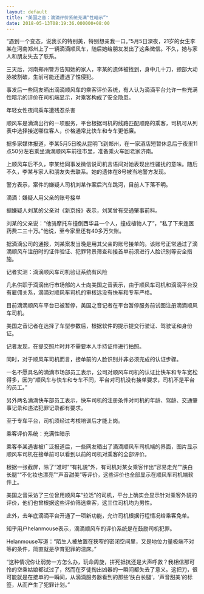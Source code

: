 ```yaml
---
layout: default
title: "美国之音：滴滴评价系统充满“性暗示”"
date: 2018-05-13T08:19:36.000000+08:00
---
```


“遇到一个变态，说我长的特别美，特别想亲我一口。”5月5日深夜，21岁的女生李某在河南郑州上了一辆滴滴顺风车，随后她给朋友发出了这条微信。不久，她与家人和朋友失去了联系。

三天后，河南郑州警方告知她的家人，李某的遗体被找到，身中几十刀，颈部大动脉被割破，生前可能还遭遇了性侵犯。

事发后一些网友晒出滴滴顺风车的乘客评价系统，有人认为滴滴平台允许一些充满性暗示的评价在司机端显示，对乘客构成了安全隐患。

年轻女性夜间乘车遭残忍杀害

顺风车是滴滴出行的一项服务，平台根据司机的线路匹配顺路的乘客，司机可从列表中选择接送哪位客人，价格通常比快车和专车更低廉。

据多家媒体报道，李某5月5日晚从昆明飞到郑州，在一家酒店短暂休息后于夜里11点50分左右乘坐滴滴顺风车前往市里，准备乘火车回老家济南。

上顺风车后不久，李某给同事发微信说司机言语间对她表现出性骚扰的意味。随后不久，李某与家人和朋友失去联系。她的遗体在8号被当地警方发现。

警方表示，案件的嫌疑人司机刘某作案后汽车跳河，目前人下落不明。

滴滴：嫌疑人用父亲的账号接单

据嫌疑人刘某的父亲对《新京报》表示，刘某曾有交通肇事前科。

刘某的父亲说：“他骑摩托车撞倒西华县一个人，撞成植物人了”，“私了下来连医药费二三十万。”他说，至今家里还有40多万欠账。

据滴滴公司的通报，刘某案发当晚是用其父亲的账号接单的。该账号正常通过了滴滴顺风车注册时的证件验证、犯罪背景筛查和接首单前须进行人脸识别等安全措施。

记者实测：滴滴顺风车司机验证系统有风险

几名供职于滴滴出行市场部的人士向美国之音表示，由于顺风车司机和滴滴平台没有雇佣关系，滴滴对顺风车司机的审核远没有快车和专车严格。

目前滴滴顺风车平台已被暂停，美国之音记者在平台暂停服务前试图注册滴滴顺风车司机。

美国之音记者在选择了车型参数后，根据软件的提示提交行驶证、驾驶证和身份证。

记者发现，在提交照片时并不需要本人手持证件进行拍照。

同时，对于顺风车司机而言，接单前的人脸识别并非必须完成的认证步骤。

一名不愿具名的滴滴市场部员工表示，公司对顺风车司机的认证比快车和专车宽松得多，因为“顺风车与快车和专车不同，平台对司机没有接单要求，司机不是平台的员工。”

另外两名滴滴快车部员工表示，快车司机的注册条件对司机的年龄、驾龄、交通肇事记录和违法犯罪记录都有要求。

至于专车平台，司机须经过考核培训后才能上岗。

乘客评价系统：充满性暗示

乘客李某遇害被广泛报道后，一些网友晒出了滴滴顺风车司机端的界面，图片显示顺风车司机在接单前可以看到以前的司机对乘客的全部评价。

根据一张截屏，除了“准时”“有礼貌”外，有司机对某女乘客作出“容易走光”“肤白长腿”“不化妆也漂亮”“声音甜美”等评价，这些评价也全部显示在顺风车司机端软件上。

美国之音采访了三位曾用顺风车“拉活”的司机，平台上确实会显示针对乘客外貌的评价，他们也曾根据这些评价筛选乘客，这三位司机均为男性。

此外，去年底滴滴平台开通了一项新功能，允许司机根据行程情况给乘客免单。

知乎用户helanmouse表示，滴滴顺风车的评价系统是在鼓励司机犯罪。

Helanmouse写道：“陌生人被放置在狭窄的密闭空间里，又是地位力量极端不对等的条件，简直就是孕育犯罪的温床。”

“这种情况你让弱势一方怎么办，玩命周旋，拼死抵抗还是大声呼救？我相信那可怜的空乘姑娘都试过了，然而在歹徒掏出凶器的一瞬间都失去了意义。这把刀，很可能就是在接单的一瞬间，从滴滴服务器看到的那些‘肤白长腿’，‘声音甜美’的标签，从而产生了犯罪计划。”

